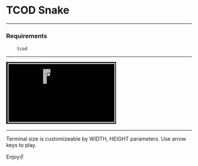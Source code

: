# TCOD Snake

---
### Requirements
        tcod
---
![samplePNG](/sampleGIF.gif)

---
Terminal size is customizeable by WIDTH, HEIGHT parameters.
Use arrow keys to play.

Enjoy✌️